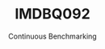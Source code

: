 ---
layout: docu
title: IMDBQ092
subtitle: Continuous Benchmarking
selected: IMDB
expanded: Benchmarking
benchmark: /individual_results/IMDBQ092.html
---